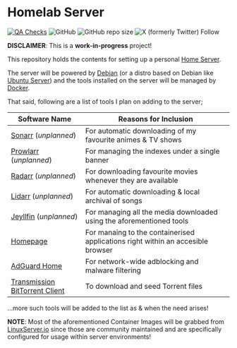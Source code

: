 # Homelab Server

[![QA Checks](https://github.com/Jarmos-san/homelab/actions/workflows/qa-checks.yml/badge.svg)](https://github.com/Jarmos-san/homelab/actions/workflows/qa-checks.yml)
![GitHub](https://img.shields.io/github/license/Jarmos-san/homelab?style=flat-square&logo=GitHub&label=License)
![GitHub repo size](https://img.shields.io/github/repo-size/Jarmos-san/homelab?style=flat-sqare&logo=GitHub)
![X (formerly Twitter) Follow](https://img.shields.io/twitter/follow/Jarmosan)

**DISCLAIMER**: This is a **work-in-progress** project!

This repository holds the contents for setting up a personal
[Home Server](https://en.wikipedia.org/wiki/Home_server).

The server will be powered by [Debian](https://www.debian.org/) (or a distro
based on Debian like [Ubuntu Server](https://ubuntu.com/server)) and the tools
installed on the server will be managed by [Docker](https://www.docker.com).

That said, following are a list of tools I plan on adding to the server;

| Software Name                                                | Reasons for Inclusion                                                           |
| ------------------------------------------------------------ | ------------------------------------------------------------------------------- |
| [Sonarr](https://sonarr.tv) (_unplanned_)                    | For automatic downloading of my favourite animes & TV shows                     |
| [Prowlarr](https://wiki.servarr.com/prowlarr) (_unplanned_)  | For managing the indexes under a single banner                                  |
| [Radarr](https://radarr.video) (_unplanned_)                 | For downloading favourite movies whenever they are available                    |
| [Lidarr](https://lidarr.audio) (_unplanned_)                 | For automatic downloading & local archival of songs                             |
| [Jeyllfin](https://jellyfin.org) (_unplanned_)               | For managing all the media downloaded using the aforementioned tools            |
| [Homepage](https://github.com/benphelps/homepage)            | For manaing to the containerised applications right within an accesible browser |
| [AdGuard Home](https://github.com/AdguardTeam/AdGuardHome)   | For network-wide adblocking and malware filtering                               |
| [Transmission BitTorrent Client](https://transmissionbt.com) | To download and seed Torrent files                                              |

...more such tools will be added to the list as & when the need arises!

**NOTE**: Most of the aforementioned Container Images will be grabbed from
[LinuxServer.io](https://www.linuxserver.io/) since those are community
maintained and are specifically configured for usage within server environments!
